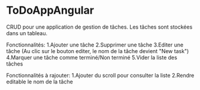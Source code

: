 # ToDoAppAngular

CRUD pour une application de gestion de tâches.
Les tâches sont stockées dans un tableau.

Fonctionnalités:
1.Ajouter une tâche
2.Supprimer une tâche
3.Editer une tâche (Au clic sur le bouton editer, le nom de la tâche devient "New task")
4.Marquer une tâche comme terminé/Non terminé 
5.Vider la liste des tâches

Fonctionnalités à rajouter:
1.Ajouter du scroll pour consulter la liste
2.Rendre editable le nom de la tâche
